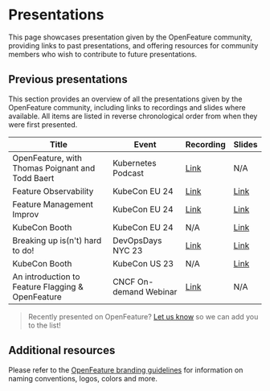 # Presentations

This page showcases presentation given by the OpenFeature community, providing links to past presentations, and offering resources for community members who wish to contribute to future presentations.

## Previous presentations

This section provides an overview of all the presentations given by the OpenFeature community, including links to recordings and slides where available.
All items are listed in reverse chronological order from when they were first presented.

| Title                                             | Event                  | Recording                                                                                                           | Slides                                                                                      |
| ------------------------------------------------- | ---------------------- | ------------------------------------------------------------------------------------------------------------------- | ------------------------------------------------------------------------------------------- |
| OpenFeature, with Thomas Poignant and Todd Baert  | Kubernetes Podcast     | [Link](https://kubernetespodcast.com/episode/224-openfeature/)                                                      | N/A                                                                                         |
| Feature Observability                             | KubeCon EU 24          | [Link](https://www.youtube.com/watch?v=euYhIn4leW0)                                                                 | [Link](https://docs.google.com/presentation/d/1ZvW-6dZdfJCH9qEMKAWPCp6aTzt2Us65)            |
| Feature Management Improv                         | KubeCon EU 24          | [Link](https://www.youtube.com/watch?v=wkmryOXmVaw)                                                                 | [Link](https://docs.google.com/presentation/d/1aXp41SY7ChsYc728NXlo-vaX2Ekme1J5r9cmgwC5JYc) |
| KubeCon Booth                                     | KubeCon EU 24          | N/A                                                                                                                 | [Link](https://docs.google.com/presentation/d/1yu575WbbZRMXUwRMzgIQFgEEly2P8fnJ)            |
| Breaking up is(n't) hard to do!                   | DevOpsDays NYC 23      | [Link](https://www.youtube.com/watch?v=_6B8-qEEyvo)                                                                 | [Link](https://docs.google.com/presentation/d/1bkHK6_CapZ-iPrhoLDZuOfolyxIx-_Xduq_hxBsvYVs) |
| KubeCon Booth                                     | KubeCon US 23          | N/A                                                                                                                 | [Link](https://docs.google.com/presentation/d/1ApvcVPf3NgV1Otv4B2VuoBYOwTSvyLD4pQz0M2xizds) |
| An introduction to Feature Flagging & OpenFeature | CNCF On-demand Webinar | [Link](https://www.cncf.io/online-programs/cncf-on-demand-webinar-an-introduction-to-feature-flagging-openfeature/) | N/A                                                                                         |

> Recently presented on OpenFeature? [Let us know](https://github.com/open-feature/community/issues/new) so we can add you to the list!

## Additional resources

Please refer to the [OpenFeature branding guidelines](./presentations.md) for information on naming conventions, logos, colors and more.
